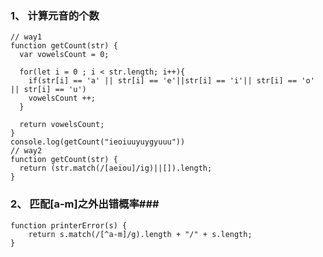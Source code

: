 ### 1、 计算元音的个数 ###
	// way1
    function getCount(str) {
	  var vowelsCount = 0;
	  
	  for(let i = 0 ; i < str.length; i++){
	  	if(str[i] == 'a' || str[i] == 'e'||str[i] == 'i'|| str[i] == 'o' || str[i] == 'u')
	  	vowelsCount ++;
	  }
	  
	  return vowelsCount;
	}
	console.log(getCount("ieoiuuyuygyuuu"))
	// way2
	function getCount(str) {
	  return (str.match(/[aeiou]/ig)||[]).length;
	}
### 2、 匹配[a-m]之外出错概率###
	function printerError(s) {
    	return s.match(/[^a-m]/g).length + "/" + s.length;
	}